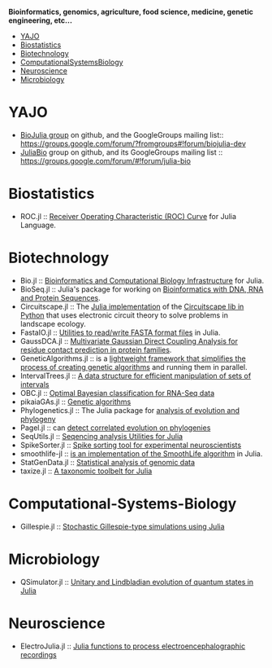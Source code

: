 **Bioinformatics, genomics, agriculture, food science, medicine, genetic engineering, etc...**

* [YAJO](#yajo)
* [Biostatistics](#biostatistics)
* [Biotechnology](#biotechnology)
* [ComputationalSystemsBiology](#computationalsystemsbiology)
* [Neuroscience](#neuroscience)
* [Microbiology](#microbiology)


# YAJO
* [BioJulia group](https://github.com/BioJulia) on github, and the GoogleGroups mailing list:: https://groups.google.com/forum/?fromgroups#!forum/biojulia-dev
* [JuliaBio](https://github.com/JuliaBio) group on github, and its GoogleGroups mailing list :: https://groups.google.com/forum/#!forum/julia-bio


# Biostatistics
* ROC.jl :: [Receiver Operating Characteristic (ROC) Curve](https://github.com/diegozea/ROC.jl) for Julia Language.


# Biotechnology
* Bio.jl :: [Bioinformatics and Computational Biology Infrastructure](https://github.com/BioJulia/Bio.jl) for Julia.
* BioSeq.jl :: Julia's package for working on [Bioinformatics with DNA, RNA and Protein Sequences](https://github.com/diegozea/BioSeq.jl).
* Circuitscape.jl :: The [Julia implementation](https://github.com/tanmaykm/Circuitscape.jl) of the [Circuitscape lib in Python](http://www.circuitscape.org/) that uses electronic circuit theory to solve problems in landscape ecology.
* FastaIO.jl :: [Utilities to read/write FASTA format files](https://github.com/carlobaldassi/FastaIO.jl) in Julia.
* GaussDCA.jl :: [Multivariate Gaussian Direct Coupling Analysis for residue contact prediction in protein families](https://github.com/carlobaldassi/GaussDCA.jl).
* GeneticAlgorithms.jl :: is a [lightweight framework that simplifies the process of creating genetic algorithms](https://github.com/forio/GeneticAlgorithms.jl) and running them in parallel.
* IntervalTrees.jl :: [A data structure for efficient manipulation of sets of intervals](https://github.com/BioJulia/IntervalTrees.jl)
* OBC.jl :: [Optimal Bayesian classification for RNA-Seq data](https://github.com/binarybana/OBC.jl)
* pikaiaGAs.jl :: [Genetic algorithms](https://github.com/tmeits/pikaiaGAs.jl)
* Phylogenetics.jl :: The Julia package for [analysis of evolution and phylogeny](https://github.com/Ward9250/Phylogenetics.jl)
* Pagel.jl :: can [detect correlated evolution on phylogenies](https://github.com/porterjamesj/Pagel.jl)
* SeqUtils.jl :: [Seqencing analysis Utilities for Julia](https://github.com/nlhepler/SeqUtils.jl)
* SpikeSorter.jl :: [Spike sorting tool for experimental neuroscientists](https://github.com/grero/SpikeSorter.jl)
* smoothlife-jl :: [is an implementation of the SmoothLife algorithm](https://github.com/jamak/smoothlife-jl) in Julia.
* StatGenData.jl :: [Statistical analysis of genomic data](https://github.com/dmbates/StatGenData.jl)
* taxize.jl :: [A taxonomic toolbelt for Julia](https://github.com/sckott/taxize.jl)


# Computational-Systems-Biology
* Gillespie.jl :: [Stochastic Gillespie-type simulations using Julia](https://github.com/sdwfrost/Gillespie.jl)

# Microbiology
* QSimulator.jl :: [Unitary and Lindbladian evolution of quantum states in Julia](https://github.com/BBN-Q/QSimulator.jl)

# Neuroscience
* ElectroJulia.jl :: [Julia functions to process electroencephalographic recordings](https://github.com/sam81/ElectroJulia.jl)





